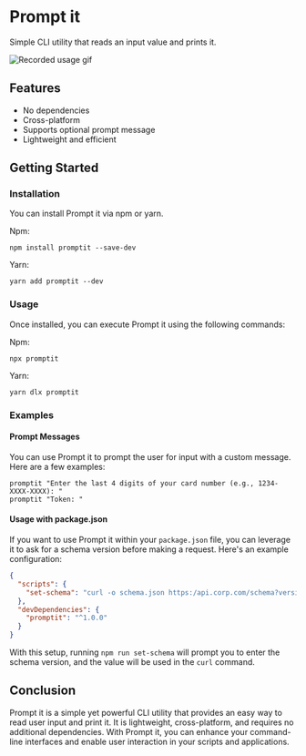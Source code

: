 # Prompt it

Simple CLI utility that reads an input value and prints it.

![Recorded usage gif](https://media.giphy.com/media/H9qqBrKPGs1hpflVUv/giphy.gif)

## Features

* No dependencies
* Cross-platform
* Supports optional prompt message
* Lightweight and efficient

## Getting Started

### Installation

You can install Prompt it via npm or yarn.

Npm:

```shell
npm install promptit --save-dev
```

Yarn:

```shell
yarn add promptit --dev
```

### Usage

Once installed, you can execute Prompt it using the following commands:

Npm:

```shell
npx promptit
```

Yarn:

```shell
yarn dlx promptit
```

### Examples

#### Prompt Messages

You can use Prompt it to prompt the user for input with a custom message. Here are a few examples:

```shell
promptit "Enter the last 4 digits of your card number (e.g., 1234-XXXX-XXXX): "
promptit "Token: "
```

#### Usage with package.json

If you want to use Prompt it within your `package.json` file, you can leverage it to ask for a schema version before making a request. Here's an example configuration:

```json
{
  "scripts": {
    "set-schema": "curl -o schema.json https:/api.corp.com/schema?version=$(promptit 'Enter the schema version: ')"
  },
  "devDependencies": {
    "promptit": "^1.0.0"
  }
}
```

With this setup, running `npm run set-schema` will prompt you to enter the schema version, and the value will be used in the `curl` command.

## Conclusion

Prompt it is a simple yet powerful CLI utility that provides an easy way to read user input and print it. It is lightweight, cross-platform, and requires no additional dependencies. With Prompt it, you can enhance your command-line interfaces and enable user interaction in your scripts and applications.